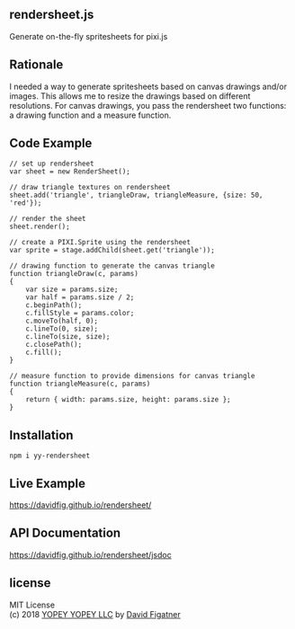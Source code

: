 ## rendersheet.js
Generate on-the-fly spritesheets for pixi.js

## Rationale
I needed a way to generate spritesheets based on canvas drawings and/or images. This allows me to resize the drawings based on different resolutions. For canvas drawings, you pass the rendersheet two functions: a drawing function and a measure function.

## Code Example

    // set up rendersheet
    var sheet = new RenderSheet();

    // draw triangle textures on rendersheet
    sheet.add('triangle', triangleDraw, triangleMeasure, {size: 50, 'red'});

    // render the sheet
    sheet.render();

    // create a PIXI.Sprite using the rendersheet
    var sprite = stage.addChild(sheet.get('triangle'));

    // drawing function to generate the canvas triangle
    function triangleDraw(c, params)
    {
        var size = params.size;
        var half = params.size / 2;
        c.beginPath();
        c.fillStyle = params.color;
        c.moveTo(half, 0);
        c.lineTo(0, size);
        c.lineTo(size, size);
        c.closePath();
        c.fill();
    }

    // measure function to provide dimensions for canvas triangle
    function triangleMeasure(c, params)
    {
        return { width: params.size, height: params.size };
    }

## Installation

    npm i yy-rendersheet

## Live Example
https://davidfig.github.io/rendersheet/

## API Documentation
https://davidfig.github.io/rendersheet/jsdoc

## license  
MIT License  
(c) 2018 [YOPEY YOPEY LLC](https://yopeyopey.com/) by [David Figatner](https://twitter.com/yopey_yopey/)
